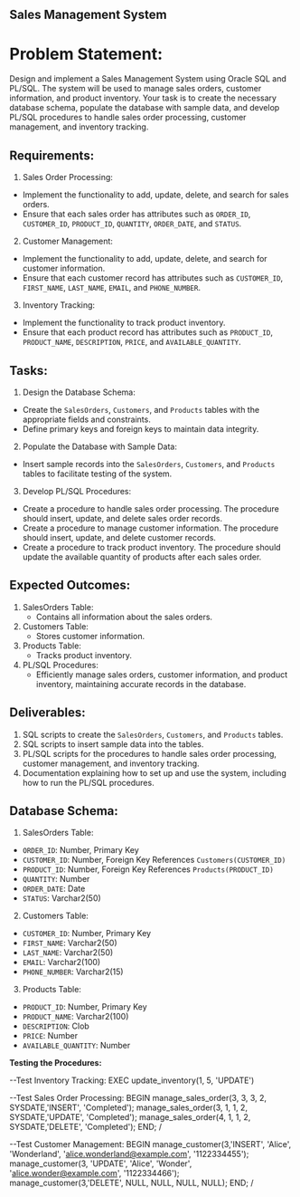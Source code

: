 ## Sales Management System ##

# Problem Statement:
Design and implement a Sales Management System using Oracle SQL and PL/SQL. The system will be used to manage sales orders, customer information, and product inventory. Your task is to create the necessary database schema, populate the database with sample data, and develop PL/SQL procedures to handle sales order processing, customer management, and inventory tracking.

## Requirements:
 1. Sales Order Processing:
- Implement the functionality to add, update, delete, and search for sales orders.
- Ensure that each sales order has attributes such as `ORDER_ID`, `CUSTOMER_ID`, `PRODUCT_ID`, `QUANTITY`, `ORDER_DATE`, and `STATUS`.

 2. Customer Management:
- Implement the functionality to add, update, delete, and search for customer information.
- Ensure that each customer record has attributes such as `CUSTOMER_ID`, `FIRST_NAME`, `LAST_NAME`, `EMAIL`, and `PHONE_NUMBER`.

 3. Inventory Tracking:
- Implement the functionality to track product inventory.
- Ensure that each product record has attributes such as `PRODUCT_ID`, `PRODUCT_NAME`, `DESCRIPTION`, `PRICE`, and `AVAILABLE_QUANTITY`.

## Tasks:
 1. Design the Database Schema:
- Create the `SalesOrders`, `Customers`, and `Products` tables with the appropriate fields and constraints.
- Define primary keys and foreign keys to maintain data integrity.

 2. Populate the Database with Sample Data:
- Insert sample records into the `SalesOrders`, `Customers`, and `Products` tables to facilitate testing of the system.

 3. Develop PL/SQL Procedures:
- Create a procedure to handle sales order processing. The procedure should insert, update, and delete sales order records.
- Create a procedure to manage customer information. The procedure should insert, update, and delete customer records.
- Create a procedure to track product inventory. The procedure should update the available quantity of products after each sales order.

## Expected Outcomes:
1. SalesOrders Table:
   - Contains all information about the sales orders.
2. Customers Table:
   - Stores customer information.
3. Products Table:
   - Tracks product inventory.
4. PL/SQL Procedures:
   - Efficiently manage sales orders, customer information, and product inventory, maintaining accurate records in the database.

## Deliverables:
1. SQL scripts to create the `SalesOrders`, `Customers`, and `Products` tables.
2. SQL scripts to insert sample data into the tables.
3. PL/SQL scripts for the procedures to handle sales order processing, customer management, and inventory tracking.
4. Documentation explaining how to set up and use the system, including how to run the PL/SQL procedures.

## Database Schema:

1. SalesOrders Table:
- `ORDER_ID`: Number, Primary Key
- `CUSTOMER_ID`: Number, Foreign Key References `Customers(CUSTOMER_ID)`
- `PRODUCT_ID`: Number, Foreign Key References `Products(PRODUCT_ID)`
- `QUANTITY`: Number
- `ORDER_DATE`: Date
- `STATUS`: Varchar2(50)

2. Customers Table:
- `CUSTOMER_ID`: Number, Primary Key
- `FIRST_NAME`: Varchar2(50)
- `LAST_NAME`: Varchar2(50)
- `EMAIL`: Varchar2(100)
- `PHONE_NUMBER`: Varchar2(15)

3. Products Table:
- `PRODUCT_ID`: Number, Primary Key
- `PRODUCT_NAME`: Varchar2(100)
- `DESCRIPTION`: Clob
- `PRICE`: Number
- `AVAILABLE_QUANTITY`: Number


**Testing the Procedures:**

--Test Inventory Tracking:
EXEC update_inventory(1, 5, 'UPDATE')


--Test Sales Order Processing:
BEGIN 
    manage_sales_order(3, 3, 3, 2, SYSDATE,'INSERT', 'Completed'); 
    manage_sales_order(3, 1, 1, 2, SYSDATE,'UPDATE', 'Completed'); 
    manage_sales_order(4, 1, 1, 2, SYSDATE,'DELETE', 'Completed'); 
END;
/


--Test Customer Management:
BEGIN 
    manage_customer(3,'INSERT', 'Alice', 'Wonderland', 'alice.wonderland@example.com', '1122334455'); 
    manage_customer(3, 'UPDATE',  'Alice', 'Wonder', 'alice.wonder@example.com', '1122334466'); 
    manage_customer(3,'DELETE',  NULL, NULL, NULL, NULL); 
END;
/

